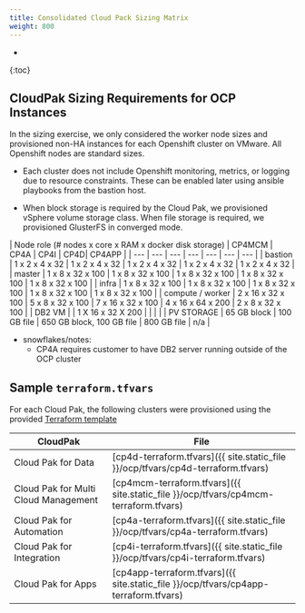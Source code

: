 ```yaml
---
title: Consolidated Cloud Pack Sizing Matrix
weight: 800
---
```


- 
{:toc}

## CloudPak Sizing Requirements for OCP Instances

In the sizing exercise, we only considered the worker node sizes and provisioned non-HA instances for each Openshift cluster on VMware.  All Openshift nodes are standard sizes.

* Each cluster does not include Openshift monitoring, metrics, or logging due to resource constraints.  These can be enabled later using ansible playbooks from the bastion host.

* When block storage is required by the Cloud Pak, we provisioned vSphere volume storage class.  When file storage is required, we provisioned GlusterFS in converged mode.
  
| Node role (# nodes x core x RAM x docker disk storage) | CP4MCM  | CP4A | CP4I | CP4D| CP4APP |
| --- | --- | --- | --- | --- | --- | --- |
| bastion | 1 x 2 x 4 x 32 | 1 x 2 x 4 x 32 | 1 x 2 x 4 x 32 | 1 x 2 x 4 x 32 | 1 x 2 x 4 x 32 |
| master |  1 x 8 x 32 x 100 | 1 x 8 x 32 x 100 | 1 x 8 x 32 x 100 | 1 x 8 x 32 x 100 | 1 x 8 x 32 x 100   |
| infra |  1 x 8 x 32 x 100 | 1 x 8 x 32 x 100 | 1 x 8 x 32 x 100 | 1 x 8 x 32 x 100 | 1 x 8 x 32 x 100 |
| compute / worker | 2 x 16 x 32 x 100 | 5 x 8 x 32 x 100 | 7 x 16 x 32 x 100 | 4 x 16 x 64 x 200 | 2 x 8 x 32 x 100 |
| DB2 VM |   | 1 X 16 x 32 X 200 |   |   |   |
| PV STORAGE | 65 GB block | 100 GB file | 650 GB block, 100 GB file  | 800 GB file | n/a   | 

* snowflakes/notes:
  * CP4A requires customer to have DB2 server running outside of the OCP cluster

## Sample `terraform.tfvars`

For each Cloud Pak, the following clusters were provisioned using the provided [Terraform template](https://github.com/ibm-cloud-architecture/terraform-openshift3-vmware-example)

| CloudPak | File |
| -- | -- |
| Cloud Pak for Data | [cp4d-terraform.tfvars]({{ site.static_file }}/ocp/tfvars/cp4d-terraform.tfvars) |
| Cloud Pak for Multi Cloud Management | [cp4mcm-terraform.tfvars]({{ site.static_file }}/ocp/tfvars/cp4mcm-terraform.tfvars) |
| Cloud Pak for Automation | [cp4a-terraform.tfvars]({{ site.static_file }}/ocp/tfvars/cp4a-terraform.tfvars) |
| Cloud Pak for Integration |  [cp4i-terraform.tfvars]({{ site.static_file }}/ocp/tfvars/cp4i-terraform.tfvars)|
| Cloud Pak for Apps | [cp4app-terraform.tfvars]({{ site.static_file }}/ocp/tfvars/cp4app-terraform.tfvars) |


